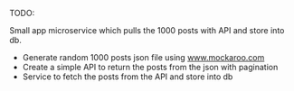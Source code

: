 TODO:

Small app microservice which pulls the 1000 posts with API and store into db.
- Generate random 1000 posts json file using www.mockaroo.com
- Create a simple API to return the posts from the json with pagination
- Service to fetch the posts from the API and store into db
